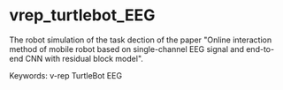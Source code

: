 # vrep_turtlebot_EEG
The robot simulation of the task dection of the paper "Online interaction method of mobile robot based on single-channel EEG signal and end-to-end CNN with residual block model".

Keywords:
v-rep
TurtleBot
EEG
